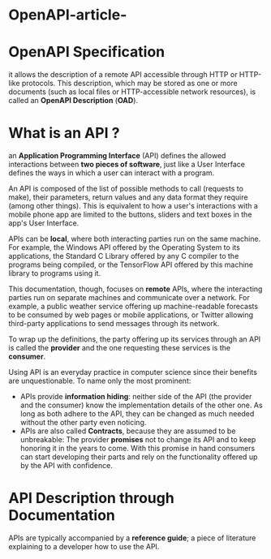 # OpenAPI-article-

# OpenAPI Specification
it allows the description of a remote API accessible through HTTP or HTTP-like protocols. This description, which may be stored as one or more documents (such as local files or HTTP-accessible network resources), is called an **OpenAPI Description** (**OAD**).


# What is an API ?
an **Application Programming Interface** (API) defines the allowed interactions between **two pieces of software**, just like a User Interface defines the ways in which a user can interact with a program.

An API is composed of the list of possible methods to call (requests to make), their parameters, return values and any data format they require (among other things). This is equivalent to how a user's interactions with a mobile phone app are limited to the buttons, sliders and text boxes in the app's User Interface.

APIs can be **local**, where both interacting parties run on the same machine. For example, the Windows API offered by the Operating System to its applications, the Standard C Library offered by any C compiler to the programs being compiled, or the TensorFlow API offered by this machine library to programs using it.

This documentation, though, focuses on **remote** APIs, where the interacting parties run on separate machines and communicate over a network. For example, a public weather service offering up machine-readable forecasts to be consumed by web pages or mobile applications, or Twitter allowing third-party applications to send messages through its network.

To wrap up the definitions, the party offering up its services through an API is called the **provider** and the one requesting these services is the **consumer**.

Using API is an everyday practice in computer science since their benefits are unquestionable.
To name only the most prominent:

- APIs provide **information hiding**: neither side of the API (the provider and the consumer) know the implementation details of the other one. As long as both adhere to the API, they can be changed as much needed without the other party even noticing.
- APIs are also called **Contracts**, because they are assumed to be unbreakable: The provider **promises** not to change its API and to keep honoring it in the years to come. With this promise in hand consumers can start developing their parts and rely on the functionality offered up by the API with confidence.

# API Description through Documentation
APIs are typically accompanied by a **reference guide**; a piece of literature explaining to a developer how to use the API.
